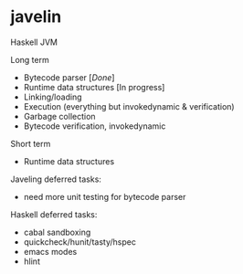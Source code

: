 javelin
=======
Haskell JVM

Long term
* Bytecode parser [*Done*]
* Runtime data structures [In progress]
* Linking/loading
* Execution (everything but invokedynamic & verification)
* Garbage collection
* Bytecode verification, invokedynamic

Short term
* Runtime data structures

Javeling deferred tasks:
* need more unit testing for bytecode parser

Haskell deferred tasks:
* cabal sandboxing
* quickcheck/hunit/tasty/hspec
* emacs modes
* hlint
